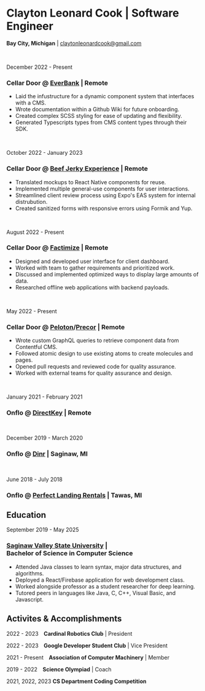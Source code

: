 # Clayton Leonard Cook | Software Engineer

**Bay City, Michigan** | [claytonleonardcook@gmail.com](mailto:claytonleonardcook+work@gmail.com)

<br/>

December&nbsp;2022 - Present

### **Cellar&nbsp;Door @ [EverBank](https://www.everbank.com)** | Remote

<ul>
    <li>Laid the infustructure for a dynamic component system that interfaces with a CMS.</li>
    <li>Wrote documentation within a Github Wiki for future onboarding.</li>
    <li>Created complex SCSS styling for ease of updating and flexibility.</li>
    <li>Generated Typescripts types from CMS content types through their SDK.</li>
</ul>

<br/>

October&nbsp;2022 - January&nbsp;2023

### **Cellar&nbsp;Door @ [Beef Jerky Experience](https://beefjerkyx.com)** | Remote

<ul>
    <li>Translated mockups to React Native components for reuse.</li>
    <li>Implemented multiple general-use components for user interactions.</li>
    <li>Streamlined client review process using Expo's EAS system for internal distrubution.</li>
    <li>Created sanitized forms with responsive errors using Formik and Yup.</li>
</ul>

<br/>

August&nbsp;2022 - Present

### **Cellar&nbsp;Door @ [Factimize](https://www.factimize.com)** | Remote

<ul>
    <li>Designed and developed user interface for client dashboard.</li>
    <li>Worked with team to gather requirements and prioritized work.</li>
    <li>Discussed and implemented optimized ways to display large amounts of data.</li>
    <li>Researched offline web applications with backend payloads.</li>
</ul>

<br/>

May&nbsp;2022 - Present

### **Cellar&nbsp;Door @ [Peloton](https://www.onepeloton.com)/[Precor](https://www.precor.com)** | Remote

<ul>
    <li>Wrote custom GraphQL queries to retrieve component data from Contentful CMS.</li>
    <li>Followed atomic design to use existing atoms to create molecules and pages.</li>
    <li>Opened pull requests and reviewed code for quality assurance.</li>
    <li>Worked with external teams for quality assurance and design.</li>
</ul>

<br/>

January&nbsp;2021 - February&nbsp;2021

### **Onflo @ [DirectKey](https://direct-key.vercel.app)** | Remote

<!--

<ul>
    <li>Migrated media assets and content from existing site over to React project.</li>
    <li>Groomed JIRA tickets with dev team and code reviewed PRs on GitHub.</li>
    <li>Worked in branches to organize and merge new features deployed in production.</li>
    <li>Followed design mocks to develop email blast sent to thousands of customers.</li>
</ul>

-->

<br/>

December&nbsp;2019 - March&nbsp;2020

### **Onflo @ [Dinr](https://github.com/jadeallencook/dinr)** | Saginaw,&nbsp;MI

<!--

<ul>
    <li>Wrote helper functions with Jest unit tests to format data used on frontend.</li>
    <li>Configured React router to handle URL parameters used for application logic.</li>
    <li>Refactored components and located/migrated shared component logic.</li>
    <li>Worked with the frontend development team using Github to manage codebase.</li>
</ul>

-->

<br/>

June&nbsp;2018 - July&nbsp;2018

### **Onflo @ [Perfect Landing Rentals](https://perfectlandingrentals.com)** | Tawas,&nbsp;MI

<!--

<ul>
    <li>Collaborated with frontend team to develop CRUD dashboard for use by client.</li>
    <li>Helped integrate Firebase (a realtime database) into dashboard to handle client data.</li>
    <li>Developed a login page using Firebase Auth to authenticate and signup users.</li>
    <li>Wrote Firebase rules to validate and sanitize user inputs being sent in API requests.</li>
</ul>

-->

## Education

September&nbsp;2019 - May 2025

### **[Saginaw Valley State University](https://www.svsu.edu)** | Bachelor&nbsp;of&nbsp;Science&nbsp;in&nbsp;Computer Science

<ul>
    <li>Attended Java classes to learn syntax, major data structures, and algorithms.</li>
    <li>Deployed a React/Firebase application for web development class.</li>
    <li>Worked alongside professor as a student researcher for deep learning.</li>
    <li>Tutored peers in languages like Java, C, C++, Visual Basic, and Javascript.</li>
</ul>

## Activites&nbsp;&amp;&nbsp;Accomplishments

2022 - 2023&emsp;**Cardinal&nbsp;Robotics&nbsp;Club** | President

2022 - 2023&emsp;**Google&nbsp;Developer&nbsp;Student&nbsp;Club** | Vice&nbsp;President

2021 - Present&emsp;**Association&nbsp;of&nbsp;Computer&nbsp;Machinery** | Member

2019 - 2022&emsp;**Science&nbsp;Olympiad** | Coach

2021, 2022, 2023 **CS&nbsp;Department&nbsp;Coding&nbsp;Competition**
